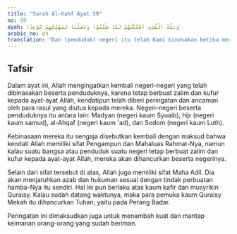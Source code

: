 ```yaml
---
title: "Surah Al-Kahf Ayat 59"
no: 59
ayah: وَتِلْكَ الْقُرٰٓى اَهْلَكْنٰهُمْ لَمَّا ظَلَمُوْا وَجَعَلْنَا لِمَهْلِكِهِمْ مَّوْعِدًا ࣖ
arabic_no: ٥٩
translation: "Dan (penduduk) negeri itu telah Kami binasakan ketika mereka berbuat zalim, dan telah Kami tetapkan waktu tertentu bagi kebinasaan mereka."
---
```


## Tafsir

Dalam ayat ini, Allah mengingatkan kembali negeri-negeri yang telah dibinasakan beserta penduduknya, karena tetap berbuat zalim dan kufur kepada ayat-ayat Allah, kendatipun telah diberi peringatan dan ancaman oleh para rasul yang diutus kepada mereka. Negeri-negeri beserta penduduknya itu antara lain: Madyan (negeri kaum Syuaib), hijr (negeri kaum samud), al-Ahqaf (negeri kaum 'ad), dan Sodom (negeri kaum Luth).

Kebinasaan mereka itu sengaja disebutkan kembali dengan maksud bahwa kendati Allah memiliki sifat Pengampun dan Mahaluas Rahmat-Nya, namun kalau suatu bangsa atau penduduk suatu negeri tetap berbuat zalim dan kufur kepada ayat-ayat Allah, mereka akan dihancurkan beserta negerinya.

Selain dari sifat tersebut di atas, Allah juga memiliki sifat Maha Adil. Dia akan menjatuhkan azab dan hukuman sesuai dengan tindak perbuatan hamba-Nya itu sendiri. Hal ini pun berlaku atas kaum kafir dan musyrikin Quraisy. Kalau sudah datang waktunya, maka para pemuka kaum Quraisy Mekah itu dihancurkan Tuhan, yaitu pada Perang Badar.

Peringatan ini dimaksudkan juga untuk menambah kuat dan mantap keimanan orang-orang yang sudah beriman.